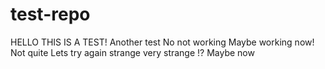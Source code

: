 # test-repo
HELLO THIS IS A TEST!
Another test
No not working
Maybe working now!
Not quite
Lets try again
strange
very strange
!?
Maybe now
